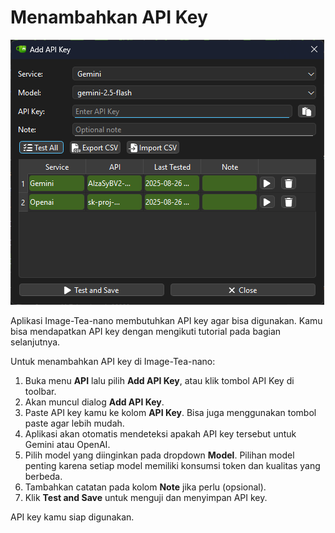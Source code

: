 # Menambahkan API Key

![Run Image Tea](res\images\adding_api_key.png)

Aplikasi Image-Tea-nano membutuhkan API key agar bisa digunakan. Kamu bisa mendapatkan API key dengan mengikuti tutorial pada bagian selanjutnya.

Untuk menambahkan API key di Image-Tea-nano:

1. Buka menu **API** lalu pilih **Add API Key**, atau klik tombol API Key di toolbar.
2. Akan muncul dialog **Add API Key**.
3. Paste API key kamu ke kolom **API Key**. Bisa juga menggunakan tombol paste agar lebih mudah.
4. Aplikasi akan otomatis mendeteksi apakah API key tersebut untuk Gemini atau OpenAI.
5. Pilih model yang diinginkan pada dropdown **Model**. Pilihan model penting karena setiap model memiliki konsumsi token dan kualitas yang berbeda.
6. Tambahkan catatan pada kolom **Note** jika perlu (opsional).
7. Klik **Test and Save** untuk menguji dan menyimpan API key.

API key kamu siap digunakan.
